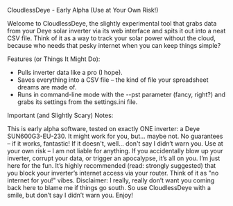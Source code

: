 CloudlessDeye - Early Alpha (Use at Your Own Risk!)

Welcome to CloudlessDeye, the slightly experimental tool that grabs data from your Deye solar inverter via its web interface and spits it out into a neat CSV file. Think of it as a way to track your solar power without the cloud, because who needs that pesky internet when you can keep things simple?

Features (or Things It Might Do):

* Pulls inverter data like a pro (I hope).
* Saves everything into a CSV file – the kind of file your spreadsheet dreams are made of.
* Runs in command-line mode with the --pst parameter (fancy, right?) and grabs its settings from the settings.ini file.

Important (and Slightly Scary) Notes:

This is early alpha software, tested on exactly ONE inverter: a Deye SUN600G3-EU-230. It might work for you, but… maybe not.
No guarantees – if it works, fantastic! If it doesn't, well... don't say I didn’t warn you.
Use at your own risk – I am not liable for anything. If you accidentally blow up your inverter, corrupt your data, or trigger an apocalypse, it’s all on you. I’m just here for the fun.
It’s highly recommended (read: strongly suggested) that you block your inverter’s internet access via your router. Think of it as "no internet for you!" vibes.
Disclaimer: I really, really don’t want you coming back here to blame me if things go south. So use CloudlessDeye with a smile, but don’t say I didn’t warn you. Enjoy!
